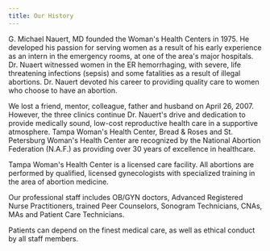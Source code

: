 ```yaml
---
title: Our History
---
```


G. Michael Nauert, MD founded the Woman's Health Centers in 1975.  He
developed his passion for serving women as a result of his early
experience as an intern in the emergency rooms, at one of the area's
major hospitals.  Dr. Nuaert witnessed women in the ER hemorrhaging,
with severe, life threatening infections (sepsis) and some fatalities as
a result of illegal abortions.  Dr.  Nauert devoted his career to
providing quality care to women who choose to have an abortion.

We lost a friend, mentor, colleague, father and husband on April 26,
2007.  However, the three clinics continue Dr. Nauert's drive and
dedication to provide medically sound, low-cost reproductive health care
in a supportive atmosphere.  Tampa Woman's Health Center, Bread & Roses
and St. Petersburg Woman's Health Center are recognized by the National
Abortion Federation (N.A.F.) as providing over 30 years of excellence in
healthcare.

Tampa Woman's Health Center is a licensed care facility.  All abortions
are performed by qualified, licensed gynecologists with specialized
training in the area of abortion medicine.

Our professional staff includes OB/GYN doctors, Advanced Registered
Nurse Practitioners, trained Peer Counselors, Sonogram Technicians,
CNAs, MAs and Patient Care Technicians.

Patients can depend on the finest medical care, as well as ethical
conduct by all staff members.

